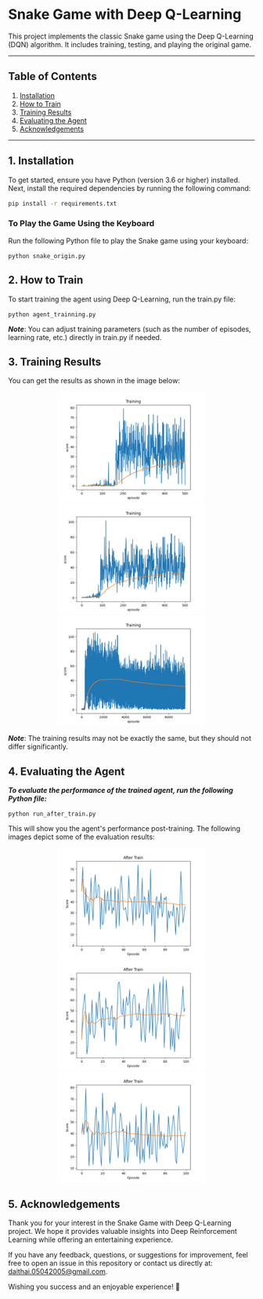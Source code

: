 # Snake Game with Deep Q-Learning

This project implements the classic Snake game using the Deep Q-Learning (DQN) algorithm. It includes training, testing, and playing the original game.

---

## Table of Contents

1. [Installation](#installation)
2. [How to Train](#how-to-train)
3. [Training Results](#training-results)
4. [Evaluating the Agent](#evaluating-the-agent)
5. [Acknowledgements](#acknowledgements)

---

## 1. Installation

To get started, ensure you have Python (version 3.6 or higher) installed. Next, install the required dependencies by running the following command:

```bash
pip install -r requirements.txt
```
### To Play the Game Using the Keyboard
Run the following Python file to play the Snake game using your keyboard:
```
python snake_origin.py
```

## 2. How to Train

To start training the agent using Deep Q-Learning, run the train.py file:
```
python agent_trainning.py
```
***Note***: You can adjust training parameters (such as the number of episodes, learning rate, etc.) directly in train.py if needed.
## 3. Training Results

You can get the results as shown in the image below:
<p align="center"> <img src="training/Training_DQN_1.png" alt="DQN 1" width="300" /> <img src="training/Training_DQN_2.png" alt="DQN 2" width="300" /> <img src="training/Training_DQN_2_retrain.png" alt="DQN 2" width="300" /> </p>

***Note***: The training results may not be exactly the same, but they should not differ significantly.

## 4. Evaluating the Agent

***To evaluate the performance of the trained agent, run the following Python file:***
```
python run_after_train.py
```

This will show you the agent's performance post-training. The following images depict some of the evaluation results:

<p align="center"> <img src="trained/model_dqn_1.png" alt="DQN 1" width="300" /> <img src="trained/model_dqn_2.png" alt="DQN 2" width="300" /> <img src="trained/model_dqn_2_retrain.png" alt="DQN 2" width="300" /> </p>

## 5. Acknowledgements
Thank you for your interest in the Snake Game with Deep Q-Learning project. We hope it provides valuable insights into Deep Reinforcement Learning while offering an entertaining experience.

If you have any feedback, questions, or suggestions for improvement, feel free to open an issue in this repository or contact us directly at: daithai.05042005@gmail.com.

Wishing you success and an enjoyable experience! 🚀

